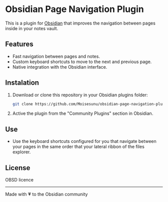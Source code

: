 # Obsidian Page Navigation Plugin

This is a plugin for [Obsidian](https://obsidian.md/) that improves the navigation between pages inside in your notes vault.

## Features

- Fast navigation between pages and notes.
- Custom keyboard shortcuts to move to the next and previous page.
- Native integration with the Obsidian interface.

## Instalation

1. Download or clone this repository in your Obsidian plugins folder:
   ```sh
   git clone https://github.com/Moisesunu/obsidian-page-navigation-plugin.git
   ```
2. Active the plugin from the "Community Plugins" section in Obsidian.

## Use

- Use the keyboard shortcuts configured for you that navigate between your pages in the same order that your lateral ribbon of the files explorer.

## License

OBSD licence

---

Made with 💗 to the Obsidian community
